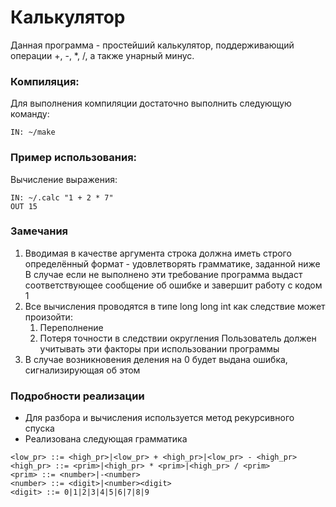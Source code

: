 
# Калькулятор
Данная программа - простейший калькулятор, поддерживающий операции +, -, *, /, а также унарный минус.
### Компиляция:
Для выполнения компиляции достаточно выполнить следующую команду:
```
IN: ~/make
```
### Пример использования:
Вычисление выражения:
```
IN: ~/.calc "1 + 2 * 7"
OUT 15
```
### Замечания
1. Вводимая в качестве аргумента строка должна иметь строго определённый формат - удовлетворять грамматике, заданной ниже
    B случае если не выполнено эти требование программа выдаст соответствующее сообщение об ошибке и завершит работу с кодом 1
2. Все вычисления проводятся в типе long long int как следствие может произойти:
    1. Переполнение
    2. Потеря точности в следствии округления
    Пользователь должен учитывать эти факторы при использовании программы
3. В случае возникновения деления на 0 будет выдана ошибка, сигнализирующая об этом

### Подробности реализации
+ Для разбора и вычисления используется метод рекурсивного спуска
+ Реализована следующая грамматика
```
<low_pr> ::= <high_pr>|<low_pr> + <high_pr>|<low_pr> - <high_pr>
<high_pr> ::= <prim>|<high_pr> * <prim>|<high_pr> / <prim>
<prim> ::= <number>|-<number>
<number> ::= <digit>|<number><digit>
<digit> ::= 0|1|2|3|4|5|6|7|8|9
```
